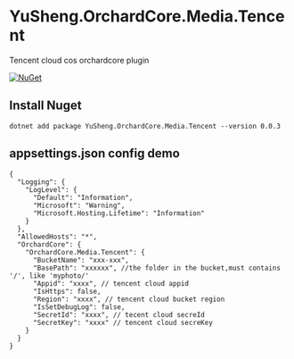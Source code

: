 # YuSheng.OrchardCore.Media.Tencent

Tencent cloud cos orchardcore plugin

[![NuGet](https://img.shields.io/nuget/v/YuSheng.OrchardCore.Media.Tencent.svg)](https://www.nuget.org/packages/YuSheng.OrchardCore.Media.Tencent)

## Install Nuget
```
dotnet add package YuSheng.OrchardCore.Media.Tencent --version 0.0.3
```
## appsettings.json config demo

```
{
  "Logging": {
    "LogLevel": {
      "Default": "Information",
      "Microsoft": "Warning",
      "Microsoft.Hosting.Lifetime": "Information"
    }
  },
  "AllowedHosts": "*",
  "OrchardCore": {
    "OrchardCore.Media.Tencent": {
      "BucketName": "xxx-xxx",
      "BasePath": "xxxxxx", //the folder in the bucket,must contains '/', like 'myphoto/'
      "Appid": "xxxx", // tencent cloud appid
      "IsHttps": false,
      "Region": "xxxx", // tencent cloud bucket region
      "IsSetDebugLog": false,
      "SecretId": "xxxx", // tecent cloud secreId
      "SecretKey": "xxxx" // tencent cloud secreKey
    }
  }
}
```


